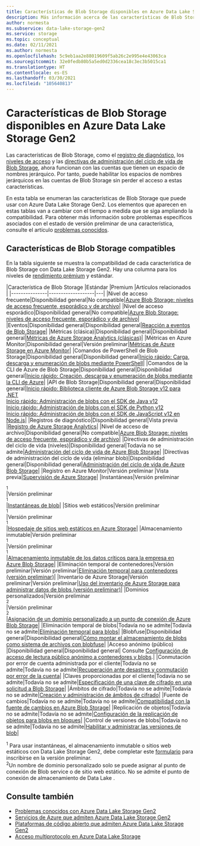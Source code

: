 ```yaml
---
title: Características de Blob Storage disponibles en Azure Data Lake Storage Gen2 | Microsoft Docs
description: Más información acerca de las características de Blob Storage que puede usar con Azure Data Lake Storage Gen2
author: normesta
ms.subservice: data-lake-storage-gen2
ms.service: storage
ms.topic: conceptual
ms.date: 02/11/2021
ms.author: normesta
ms.openlocfilehash: 5c9eb1aa2e88019609f5ab26c2e995e4e43063ca
ms.sourcegitcommit: 32e0fedb80b5a5ed0d2336cea18c3ec3b5015ca1
ms.translationtype: HT
ms.contentlocale: es-ES
ms.lasthandoff: 03/30/2021
ms.locfileid: "105640813"
---
```

# <a name="blob-storage-features-available-in-azure-data-lake-storage-gen2"></a>Características de Blob Storage disponibles en Azure Data Lake Storage Gen2

Las características de Blob Storage, como el [registro de diagnóstico](../common/storage-analytics-logging.md), los [niveles de acceso](storage-blob-storage-tiers.md) y las [directivas de administración del ciclo de vida de Blob Storage](storage-lifecycle-management-concepts.md), ahora funcionan con las cuentas que tienen un espacio de nombres jerárquico. Por tanto, puede habilitar los espacios de nombres jerárquicos en las cuentas de Blob Storage sin perder el acceso a estas características.

En esta tabla se enumeran las características de Blob Storage que puede usar con Azure Data Lake Storage Gen2. Los elementos que aparecen en estas tablas van a cambiar con el tiempo a medida que se siga ampliando la compatibilidad. Para obtener más información sobre problemas específicos asociados con el estado de versión preliminar de una característica, consulte el artículo [problemas conocidos](data-lake-storage-known-issues.md).

## <a name="supported-blob-storage-features"></a>Características de Blob Storage compatibles

En la tabla siguiente se muestra la compatibilidad de cada característica de Blob Storage con Data Lake Storage Gen2. Hay una columna para los niveles de [rendimiento prémium](premium-tier-for-data-lake-storage.md) y estándar. 

|Característica de Blob Storage |Estándar |Premium |Artículos relacionados |
|---------------|-------------------|---|
|Nivel de acceso frecuente|Disponibilidad general|No compatible|[Azure Blob Storage: niveles de acceso frecuente, esporádico y de archivo](storage-blob-storage-tiers.md)|
|Nivel de acceso esporádico|Disponibilidad general|No compatible|[Azure Blob Storage: niveles de acceso frecuente, esporádico y de archivo](storage-blob-storage-tiers.md)|
|Eventos|Disponibilidad general|Disponibilidad general|[Reacción a eventos de Blob Storage](storage-blob-event-overview.md)|
|Métricas (clásica)|Disponibilidad general|Disponibilidad general|[Métricas de Azure Storage Analytics (clásicas)](../common/storage-analytics-metrics.md?toc=%2fazure%2fstorage%2fblobs%2ftoc.json)|
|Métricas en Azure Monitor|Disponibilidad general|Versión preliminar|[Métricas de Azure Storage en Azure Monitor](./monitor-blob-storage.md?toc=%2fazure%2fstorage%2fblobs%2ftoc.json)|
|Comandos de PowerShell de Blob Storage|Disponibilidad general|Disponibilidad general|[Inicio rápido: Carga, descarga y enumeración de blobs mediante PowerShell](storage-quickstart-blobs-powershell.md)|
|Comandos de la CLI de Azure de Blob Storage|Disponibilidad general|Disponibilidad general|[Inicio rápido: Creación, descarga y enumeración de blobs mediante la CLI de Azure](storage-quickstart-blobs-cli.md)|
|API de Blob Storage|Disponibilidad general|Disponibilidad general|[Inicio rápido: Biblioteca cliente de Azure Blob Storage v12 para .NET](storage-quickstart-blobs-dotnet.md)<br>[Inicio rápido: Administración de blobs con el SDK de Java v12](storage-quickstart-blobs-java.md)<br>[Inicio rápido: Administración de blobs con el SDK de Python v12](storage-quickstart-blobs-python.md)<br>[Inicio rápido: Administración de blobs con el SDK de JavaScript v12 en Node.js](storage-quickstart-blobs-nodejs.md)|
|Registros de diagnóstico|Disponibilidad general|Vista previa |[Registro de Azure Storage Analytics](../common/storage-analytics-logging.md?toc=%2fazure%2fstorage%2fblobs%2ftoc.json)|
|Nivel de acceso de archivo|Disponibilidad general|No compatible|[Azure Blob Storage: niveles de acceso frecuente, esporádico y de archivo](storage-blob-storage-tiers.md)|
|Directivas de administración del ciclo de vida (niveles)|Disponibilidad general|Todavía no se admite|[Administración del ciclo de vida de Azure Blob Storage](storage-lifecycle-management-concepts.md)|
|Directivas de administración del ciclo de vida (eliminar blob)|Disponibilidad general|Disponibilidad general|[Administración del ciclo de vida de Azure Blob Storage](storage-lifecycle-management-concepts.md)|
|Registro en Azure Monitor|Versión preliminar |Vista previa|[Supervisión de Azure Storage](./monitor-blob-storage.md)|
|Instantáneas|Versión preliminar<div role="complementary" aria-labelledby="preview-form"><sup>1</sup></div>|Versión preliminar<div role="complementary" aria-labelledby="preview-form"><sup>1</sup></div>|[Instantáneas de blob](snapshots-overview.md)|
|Sitios web estáticos|Versión preliminar<div role="complementary" aria-labelledby="preview-form"><sup>1</sup></div>|Versión preliminar<div role="complementary" aria-labelledby="preview-form"><sup>1</sup></div>|[Hospedaje de sitios web estáticos en Azure Storage](storage-blob-static-website.md)|
|Almacenamiento inmutable|Versión preliminar<div role="complementary" aria-labelledby="preview-form"><sup>1</sup></div>|Versión preliminar<div role="complementary" aria-labelledby="preview-form"><sup>1</sup></div>|[Almacenamiento inmutable de los datos críticos para la empresa en Azure Blob Storage](storage-blob-immutable-storage.md)|
|Eliminación temporal de contenedores|Versión preliminar|Versión preliminar|[Eliminación temporal para contenedores (versión preliminar)](soft-delete-container-overview.md)|
|Inventario de Azure Storage|Versión preliminar|Versión preliminar|[Uso del inventario de Azure Storage para administrar datos de blobs (versión preliminar)](blob-inventory.md)|
|Dominios personalizados|Versión preliminar<div role="complementary" aria-labelledby="preview-form-2"><sup>2</sup></div>|Versión preliminar<div role="complementary" aria-labelledby="preview-form-2"><sup>2</sup></div>|[Asignación de un dominio personalizado a un punto de conexión de Azure Blob Storage](storage-custom-domain-name.md)|
|Eliminación temporal de blobs|Todavía no se admite|Todavía no se admite|[Eliminación temporal para blobs](./soft-delete-blob-overview.md)|
|Blobfuse|Disponibilidad general|Disponibilidad general|[Cómo montar el almacenamiento de blobs como sistema de archivos con blobfuse](storage-how-to-mount-container-linux.md)|
|Acceso anónimo (público) |Disponibilidad general|Disponibilidad general| Consulte [Configuración de acceso de lectura público anónimo a contenedores y blobs](anonymous-read-access-configure.md).|
|Conmutación por error de cuenta administrada por el cliente|Todavía no se admite|Todavía no se admite|[Recuperación ante desastres y conmutación por error de la cuenta](../common/storage-disaster-recovery-guidance.md?toc=%2fazure%2fstorage%2fblobs%2ftoc.json)|
|Claves proporcionadas por el cliente|Todavía no se admite|Todavía no se admite|[Especificación de una clave de cifrado en una solicitud a Blob Storage](encryption-customer-provided-keys.md)|
|Ámbitos de cifrado|Todavía no se admite|Todavía no se admite|[Creación y administración de ámbitos de cifrado](encryption-scope-manage.md)|
|Fuente de cambios|Todavía no se admite|Todavía no se admite|[Compatibilidad con la fuente de cambios en Azure Blob Storage](storage-blob-change-feed.md)|
|Replicación de objetos|Todavía no se admite|Todavía no se admite|[Configuración de la replicación de objetos para blobs en bloques](object-replication-configure.md)|
|Control de versiones de blobs|Todavía no se admite|Todavía no se admite|[Habilitar y administrar las versiones de blob](versioning-enable.md)|

<div id="preview-form"><sup>1</sup> Para usar instantáneas, el almacenamiento inmutable o sitios web estáticos con Data Lake Storage Gen2, debe completar este <a href=https://forms.microsoft.com/Pages/ResponsePage.aspx?id=v4j5cvGGr0GRqy180BHbR2EUNXd_ZNJCq_eDwZGaF5VUOUc3NTNQSUdOTjgzVUlVT1pDTzU4WlRKRy4u>formulario</a> para inscribirse en la versión preliminar.  </div>
<div id="preview-form-2"><sup>2</sup>Un nombre de dominio personalizado solo se puede asignar al punto de conexión de Blob service o de sitio web estático. No se admite el punto de conexión de almacenamiento de Data Lake </a>.  </div>

## <a name="see-also"></a>Consulte también

- [Problemas conocidos con Azure Data Lake Storage Gen2](data-lake-storage-known-issues.md)
- [Servicios de Azure que admiten Azure Data Lake Storage Gen2](data-lake-storage-supported-azure-services.md)
- [Plataformas de código abierto que admiten Azure Data Lake Storage Gen2](data-lake-storage-supported-open-source-platforms.md)
- [Acceso multiprotocolo en Azure Data Lake Storage](data-lake-storage-multi-protocol-access.md)